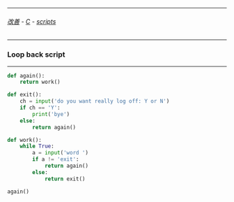 
---

###### [改善](https://github.com/ttltrk/0C/blob/master/README.MD) - [C](https://github.com/ttltrk/PRG/blob/master/CODING.MD) - [scripts](https://github.com/ttltrk/PRG/blob/master/APPS.MD)

---

### Loop back script

---

```python
def again():
    return work()

def exit():
    ch = input('do you want really log off: Y or N')
    if ch == 'Y':
        print('bye')
    else:
        return again()

def work():
    while True:
        a = input('word ')
        if a != 'exit':
            return again()
        else:
            return exit()

again()
```
